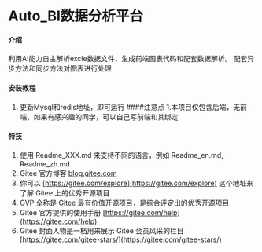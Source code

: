 # Auto_BI数据分析平台

#### 介绍
利用AI能力自主解析excle数据文件，生成前端图表代码和配套数据解析。
配套异步方法和同步方法对图表进行处理

#### 安装教程

1.  更新Mysql和redis地址，即可运行
####注意点
1.本项目仅包含后端，无前端，如果有感兴趣的同学，可以自己写前端和其绑定
#### 特技

1.  使用 Readme\_XXX.md 来支持不同的语言，例如 Readme\_en.md, Readme\_zh.md
2.  Gitee 官方博客 [blog.gitee.com](https://blog.gitee.com)
3.  你可以 [https://gitee.com/explore](https://gitee.com/explore) 这个地址来了解 Gitee 上的优秀开源项目
4.  [GVP](https://gitee.com/gvp) 全称是 Gitee 最有价值开源项目，是综合评定出的优秀开源项目
5.  Gitee 官方提供的使用手册 [https://gitee.com/help](https://gitee.com/help)
6.  Gitee 封面人物是一档用来展示 Gitee 会员风采的栏目 [https://gitee.com/gitee-stars/](https://gitee.com/gitee-stars/)
